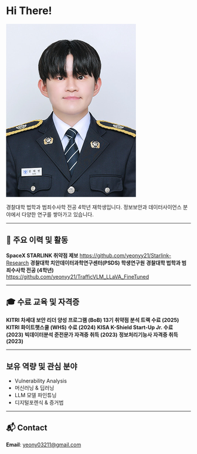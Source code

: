 # Hi There!

![Profile](2025_3_profile.jpg)


경찰대학 법학과 범죄수사학 전공 4학년 재학생입니다.
정보보안과 데이터사이언스 분야에서 다양한 연구를 쌓아가고 있습니다.

---

## 🚀 주요 이력 및 활동

**SpaceX STARLINK 취약점 제보**
  https://github.com/yeonyy21/Starlink-Research
**경찰대학 치안데이터과학연구센터(PSDS) 학생연구원**
**경찰대학 법학과 범죄수사학 전공 (4학년)**
https://github.com/yeonyy21/TrafficVLM_LLaVA_FineTuned

---

## 🎓 수료 교육 및 자격증

**KITRI 차세대 보안 리더 양성 프로그램 (BoB) 13기 취약점 분석 트랙 수료 (2025)**
**KITRI 화이트햇스쿨 (WHS) 수료 (2024)**
**KISA K-Shield Start-Up Jr. 수료 (2023)**
**빅데이터분석 준전문가 자격증 취득 (2023)**
**정보처리기능사 자격증 취득 (2023)**


---

## 보유 역량 및 관심 분야

- Vulnerability Analysis
- 머신러닝 & 딥러닝
- LLM 모델 파인튜닝
- 디지털포렌식 & 증거법


---

## 📬 Contact

**Email**: yeony03211@gmail.com
